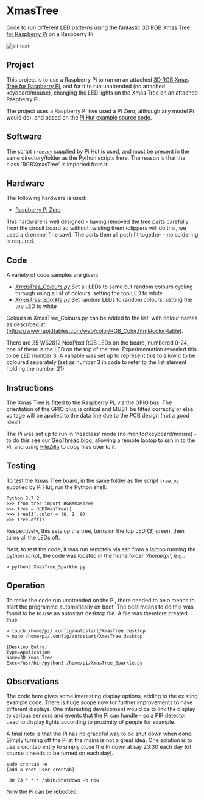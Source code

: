 # XmasTree
 Code to run different LED patterns using the fantastic [3D RGB Xmas Tree for Raspberry Pi](https://thepihut.com/products/3d-rgb-xmas-tree-for-raspberry-pi) on a Raspberry Pi

 ![alt text](https://github.com/rendzina/XmasTree/blob/master/images/Xmas_Tree.gif "Xmas Tree")

 ## Project
 This project is to use a Raspberry Pi to run on an attached [3D RGB Xmas Tree for Raspberry Pi](https://thepihut.com/products/3d-rgb-xmas-tree-for-raspberry-pi), and for it to run unattended (no attached keyboard/mouse), changing the LED lights on the Xmas Tree on an attached Raspberry Pi.

 The project uses a Raspberry Pi (we used a Pi Zero, although any model Pi would do), and based on the [Pi Hut example source code](https://github.com/ThePiHut/rgbxmastree#rgbxmastree).

 ## Software
 The script *`tree.py`* supplied by Pi Hut is used, and must be present in the same directory/folder as the Python scripts here. The reason is that the class 'RGBXmasTree' is imported from it:

 ## Hardware
 The following hardware is used:
 - [Raspberry Pi Zero](https://www.raspberrypi.org/products/raspberry-pi-zero-w/)

This hardware is well designed - having removed the tree parts carefully from the circuit board ad without twisting them (clippers will do this, we used a dremmel fine saw). The parts then all push fit together - no soldering is required.

 ## Code
 A variety of code samples are given:
 - *[XmasTree_Colours.py](./XmasTree_Colours.py)* Set all LEDs to same but random colours cycling through using a list of colours, setting the top LED to white
 - *[XmasTree_Sparkle.py](./XmasTree_Sparkle.py)* Set random LEDs to random colours, setting the top LED to white

 Colours in XmasTree_Colours.py can be added to the list, with colour names as described at (https://www.rapidtables.com/web/color/RGB_Color.html#color-table).

 There are 25 WS2812 NeoPixel RGB LEDs on the board, numbered 0-24, one of these is the LED on the top of the tree. Experimentation revealed this to be LED number 3. A variable was set up to represent this to allow it to be coloured separately (set as number 3 in code to refer to the list element holding the number 21).

 ## Instructions
 The Xmas Tree is fitted to the Raspberry Pi, via the GPIO bus. The orientation of the GPIO plug is critical and MUST be fitted correctly or else voltage will be applied to the data line due to the PCB design (not a good idea!)

 The Pi was set up to run in 'headless' mode (no monitor/keyboard/mouse) - to do this see our [GeoThread blog](http://www.geothread.net/?s=headless), allowing a remote laptop to ssh in to the Pi, and using [FileZilla](https://filezilla-project.org) to copy files over to it.

 ## Testing
 To test the Xmas Tree board, in the same folder as the script *`tree.py`* supplied by Pi Hut, run the Python shell:
 ```
 Python 3.7.3
 >>> from tree import RGBXmasTree
 >>> tree = RGBXmasTree()
 >>> tree[3].color = (0, 1, 0)
 >>> tree.off()
 ```
 Respectively, this sets up the tree, turns on the top LED (3) green, then turns all the LEDs off.

 Next, to test the code, it was run remotely via ssh from a laptop running the python script, the code was located in the home folder *'/home/pi'*, e.g.:
 ```
 > python3 XmasTree_Sparkle.py
 ```

 ## Operation
  To make the code run unattended on the Pi, there needed to be a means to start the programme automatically on boot. The best means to do this was found to be to use an autostart desktop file. A file was therefore created thus:
 ```
 > touch /home/pi/.config/autostart/XmasTree.desktop
 > nano /home/pi/.config/autostart/XmasTree.desktop

 [Desktop Entry]
 Type=Application
 Name=3D Xmas Tree
 Exec=/usr/bin/python3 /home/pi/XmasTree_Sparkle.py
 ```

 ## Observations
 The code here gives some interesting display options, adding to the existing example code. There is huge scope now for further improvements to have different displays. One interesting development would be to link the display to various sensors and events that the Pi can handle - so a PIR detector used to display lights according to proximity of people for example.

 A final note is that the Pi has no graceful way to be shut down when done. Simply turning off the Pi at the mains is not a great idea. One solution is to use a crontab entry to simply close the Pi down at say 23:30 each day (of course it needs to be turned on each day).
```
sudo crontab -e
[add a root user crontab]

 30 23 * * * /sbin/shutdown -h now
```
Now the Pi can be rebooted.
